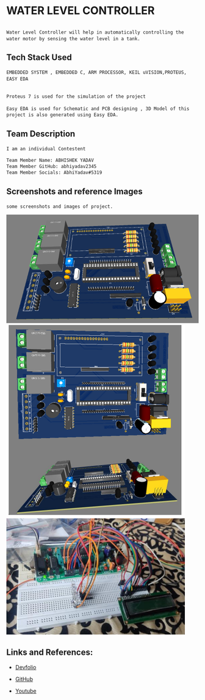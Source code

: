 # WATER LEVEL CONTROLLER

## 

`` Water Level Controller will help in automatically controlling the water motor by sensing the water level in a tank. ``

## Tech Stack Used


``EMBEDDED SYSTEM , EMBEDDED C, ARM PROCESSOR, KEIL uVISION,PROTEUS, EASY EDA``

```Keil uVision ARM IDE is used for writing code and for generating .obj and .hex file.

Proteus 7 is used for the simulation of the project

Easy EDA is used for Schematic and PCB designing , 3D Model of this project is also generated using Easy EDA.
```

## Team Description

``I am an individual Contestent ``

```
Team Member Name: ABHISHEK YADAV
Team Member GitHub: abhiyadav2345
Team Member Socials: AbhiYadav#5319
```


## Screenshots and reference Images

``some screenshots and images of project.``

![image](https://github.com/abhiyadav2345/WATER_LEVEL_CONTROLLER/blob/master/images/3D%20Model.PNG) 
![image](https://github.com/abhiyadav2345/WATER_LEVEL_CONTROLLER/blob/master/images/Real%203d.png) 
![image](https://github.com/abhiyadav2345/WATER_LEVEL_CONTROLLER/blob/master/images/real%20img.png)

## Links and References: 

- [Devfolio](https://devfolio.co/@Abhiyadav2345)

- [GitHub](https://github.com/abhiyadav2345)

- [Youtube](your_demo_video_link_here)
